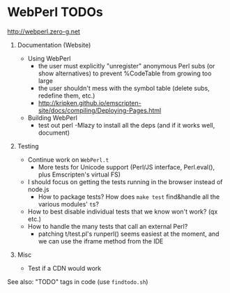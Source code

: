 
WebPerl TODOs
=============

<http://webperl.zero-g.net>

1. Documentation (Website)
	
	- Using WebPerl
		- the user must explicitly "unregister" anonymous Perl subs (or show alternatives) to prevent %CodeTable from growing too large
		- the user shouldn't mess with the symbol table (delete subs, redefine them, etc.)
		- <http://kripken.github.io/emscripten-site/docs/compiling/Deploying-Pages.html>
	- Building WebPerl
		- test out perl -Mlazy to install all the deps (and if it works well, document)

2. Testing
	
	- Continue work on `WebPerl.t`
		- More tests for Unicode support (Perl/JS interface, Perl.eval(), plus Emscripten's virtual FS)
	- I should focus on getting the tests running in the browser instead of node.js
		- How to package tests? How does `make test` find&handle all the various modules' `t`s?
	- How to best disable individual tests that we know won't work? (qx etc.)
	- How to handle the many tests that call an external Perl?
		- patching t/test.pl's runperl() seems easiest at the moment, and we can use the iframe method from the IDE

3. Misc

	- Test if a CDN would work

See also: "TODO" tags in code (use `findtodo.sh`)

